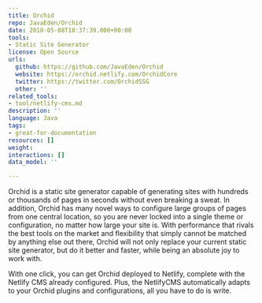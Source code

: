 ```yaml
---
title: Orchid
repo: JavaEden/Orchid
date: 2018-05-08T18:37:39.000+00:00
tools:
- Static Site Generator
license: Open Source
urls:
  github: https://github.com/JavaEden/Orchid
  website: https://orchid.netlify.com/OrchidCore
  twitter: https://twitter.com/OrchidSSG
  other: ''
related_tools:
- tool/netlify-cms.md
description: ''
language: Java
tags:
- great-for-documentation
resources: []
weight: 
interactions: []
data_model: ''

---
```

Orchid is a static site generator capable of generating sites with hundreds or thousands of pages in seconds without even breaking a sweat. In addition, Orchid has many novel ways to configure large groups of pages from one central location, so you are never locked into a single theme or configuration, no matter how large your site is. With performance that rivals the best tools on the market and flexibility that simply cannot be matched by anything else out there, Orchid will not only replace your current static site generator, but do it better and faster, while being an absolute joy to work with.

With one click, you can get Orchid deployed to Netlify, complete with the Netlify CMS already configured. Plus, the NetlifyCMS automatically adapts to your Orchid plugins and configurations, all you have to do is write.